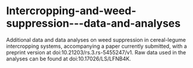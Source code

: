 # Intercropping-and-weed-suppression---data-and-analyses
Additional data and data analyses on weed suppression in cereal-legume intercropping systems, accompanying a paper currently submitted, with a preprint version at doi:10.21203/rs.3.rs-5455247/v1.
Raw data used in the analyses can be found at doi:10.17026/LS/LFNB4K.
